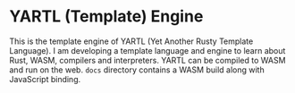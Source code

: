# YARTL (Template) Engine
This is the template engine of YARTL (Yet Another Rusty Template Language). I am developing a template language and engine to learn about Rust, WASM, compilers and interpreters. YARTL can be compiled to WASM and run on the web. `docs` directory contains a WASM build along with JavaScript binding.
